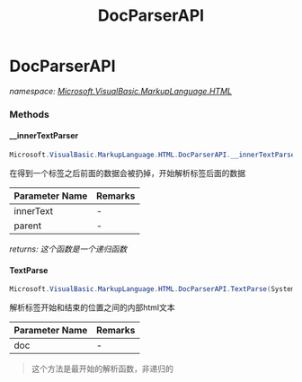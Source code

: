 ﻿---
title: DocParserAPI
---

# DocParserAPI
_namespace: [Microsoft.VisualBasic.MarkupLanguage.HTML](N-Microsoft.VisualBasic.MarkupLanguage.HTML.html)_





### Methods

#### __innerTextParser
```csharp
Microsoft.VisualBasic.MarkupLanguage.HTML.DocParserAPI.__innerTextParser(System.String@,System.String,System.Boolean@)
```
在得到一个标签之后前面的数据会被扔掉，开始解析标签后面的数据

|Parameter Name|Remarks|
|--------------|-------|
|innerText|-|
|parent|-|

_returns: 这个函数是一个递归函数_

#### TextParse
```csharp
Microsoft.VisualBasic.MarkupLanguage.HTML.DocParserAPI.TextParse(System.String@)
```
解析标签开始和结束的位置之间的内部html文本

|Parameter Name|Remarks|
|--------------|-------|
|doc|-|

> 这个方法是最开始的解析函数，非递归的


